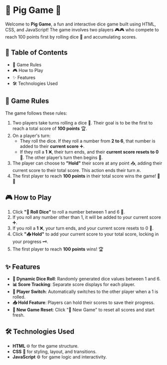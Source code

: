# 🎲 Pig Game 🎲

Welcome to **Pig Game**, a fun and interactive dice game built using HTML, CSS, and JavaScript! The game involves two players 🎮🎮 who compete to reach 100 points first by rolling dice 🎲 and accumulating scores. 

## 📜 Table of Contents
- 📏 Game Rules
- 🎮 How to Play
- ✨ Features
- 🛠 Technologies Used

## 📏 Game Rules

The game follows these rules:
1. Two players take turns rolling a dice 🎲. Their goal is to be the first to reach a total score of **100 points** 🏆.
2. On a player's turn:
   - They roll the dice. If they roll a number from **2 to 6**, that number is added to their **current score** ➕.
   - If they roll a **1** ❌, their turn ends, and their **current score resets to 0** 🔄. The other player’s turn then begins 🔄.
3. The player can choose to **"Hold"** their score at any point 📥, adding their current score to their total score. This action ends their turn 🔚.
4. The first player to reach **100 points** in their total score wins the game! 🎉🎉

## 🎮 How to Play

1. Click **"🎲 Roll Dice"** to roll a number between 1 and 6 🎯.
2. If you roll any number other than 1, it will be added to your current score ➕.
3. If you roll a **1** ❌, your turn ends, and your current score resets to 0 🔄.
4. Click **"📥 Hold"** to add your current score to your total score, locking in your progress 🗝️.
5. The first player to reach **100 points** wins! 🏆

## ✨ Features

- **🎲 Dynamic Dice Roll**: Randomly generated dice values between 1 and 6.
- **📊 Score Tracking**: Separate score displays for each player.
- **🔄 Player Switch**: Automatically switches to the other player when a 1 is rolled.
- **📥 Hold Feature**: Players can hold their scores to save their progress.
- **🔄 New Game Reset**: Click "🔄 New Game" to reset all scores and start fresh.

## 🛠 Technologies Used

- **HTML** 🌐 for the game structure.
- **CSS** 🎨 for styling, layout, and transitions.
- **JavaScript** ⚙️ for game logic and interactivity.
